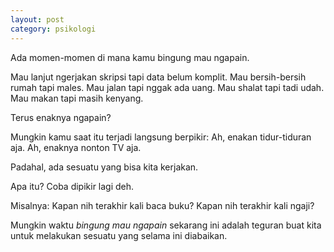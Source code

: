 ```yaml
---
layout: post
category: psikologi
---
```


Ada momen-momen di mana kamu bingung mau ngapain.

Mau lanjut ngerjakan skripsi tapi data belum komplit. Mau bersih-bersih rumah tapi males. Mau jalan tapi nggak ada uang. Mau shalat tapi tadi udah. Mau makan tapi masih kenyang.

Terus enaknya ngapain?

Mungkin kamu saat itu terjadi langsung berpikir: Ah, enakan tidur-tiduran aja. Ah, enaknya nonton TV aja.

Padahal, ada sesuatu yang bisa kita kerjakan.

Apa itu? Coba dipikir lagi deh.

Misalnya: Kapan nih terakhir kali baca buku? Kapan nih terakhir kali ngaji?

Mungkin waktu _bingung mau ngapain_ sekarang ini adalah teguran buat kita untuk melakukan sesuatu yang selama ini diabaikan.